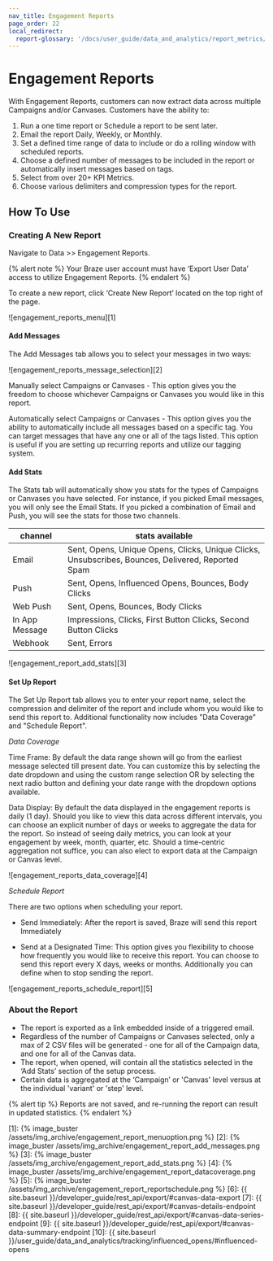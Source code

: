 ```yaml
---
nav_title: Engagement Reports
page_order: 22
local_redirect: 
  report-glossary: '/docs/user_guide/data_and_analytics/report_metrics/'
---
```

# Engagement Reports
With Engagement Reports, customers can now extract data across multiple Campaigns and/or Canvases.  Customers have the ability to:

1. Run a one time report or Schedule a report to be sent later.
2. Email the report Daily, Weekly, or Monthly.
3. Set a defined time range of data to include or do a rolling window with scheduled reports.
4. Choose a defined number of messages to be included in the report or automatically insert messages based on tags.
5. Select from over 20+ KPI Metrics.
6. Choose various delimiters and compression types for the report.


## How To Use

### Creating A New Report

Navigate to Data >> Engagement Reports.

{% alert note %}
Your Braze user account must have ‘Export User Data’ access to utilize Engagement Reports. 
{% endalert %}

To create a new report, click ‘Create New Report’ located on the top right of the page.


![engagement_reports_menu][1]


#### Add Messages
The Add Messages tab allows you to select your messages in two ways:

![engagement_reports_message_selection][2]

Manually select Campaigns or Canvases - This option gives you the freedom to choose whichever Campaigns or Canvases you would like in this report.

Automatically select Campaigns or Canvases - This option gives you the ability to automatically include all messages based on a specific tag. You can target messages that have any one or all of the tags listed.  This option is useful if you are setting up recurring reports and utilize our tagging system.


#### Add Stats
The Stats tab will automatically show you stats for the types of Campaigns or Canvases you have selected.  For instance, if you picked Email messages, you will only see the Email Stats.  If you picked a combination of Email and Push, you will see the stats for those two channels.

| channel| stats available|
| ------| --------------|
| Email | Sent, Opens, Unique Opens, Clicks, Unique Clicks, Unsubscribes, Bounces, Delivered, Reported Spam |
| Push  | Sent, Opens, Influenced Opens, Bounces, Body Clicks |
| Web Push | Sent, Opens, Bounces, Body Clicks |
| In App Message | Impressions, Clicks, First Button Clicks, Second Button Clicks |
| Webhook  |  Sent, Errors |

![engagement_report_add_stats][3]


#### Set Up Report
The Set Up Report tab allows you to enter your report name, select the compression and delimiter of the report and include whom you would like to send this report to.  Additional functionality now includes "Data Coverage" and "Schedule Report".

_Data Coverage_

Time Frame:
By default the data range shown will go from the earliest message selected till present date.  You can customize this by selecting the date dropdown and using the custom range selection OR by selecting the next radio button and defining your date range with the dropdown options available.

Data Display:
By default the data displayed in the engagement reports is daily (1 day). Should you like to view this data across different intervals, you can choose an explicit number of days or weeks to aggregate the data for the report. So instead of seeing daily metrics, you can look at your engagement by week, month, quarter, etc. Should a time-centric aggregation not suffice, you can also elect to export data at the Campaign or Canvas level.

![engagement_reports_data_coverage][4]


_Schedule Report_

There are two options when scheduling your report.

- Send Immediately: After the report is saved, Braze will send this report Immediately

- Send at a Designated Time:  This option gives you flexibility to choose how frequently you would like to receive this report.  You can choose to send this report every X days, weeks or months.  Additionally you can define when to stop sending the report.

![engagement_reports_schedule_report][5]


### About the Report

- The report is exported as a link embedded inside of a triggered email.
- Regardless of the number of Campaigns or Canvases selected, only a max of 2 CSV files will be generated -  one for all of the Campaign data, and one for all of the Canvas data.
- The report, when opened, will contain all the statistics selected in the ‘Add Stats’ section of the setup process.
- Certain data is aggregated at the ‘Campaign’ or 'Canvas' level versus at the individual 'variant' or 'step' level.

{% alert tip %}
Reports are not saved, and re-running the report can result in updated statistics.
{% endalert %}

[1]: {% image_buster /assets/img_archive/engagement_report_menuoption.png %}
[2]: {% image_buster /assets/img_archive/engagement_report_add_messages.png %}
[3]: {% image_buster /assets/img_archive/engagement_report_add_stats.png %}
[4]: {% image_buster /assets/img_archive/engagement_report_datacoverage.png %}
[5]: {% image_buster /assets/img_archive/engagement_report_reportschedule.png %}
[6]: {{ site.baseurl }}/developer_guide/rest_api/export/#canvas-data-export
[7]: {{ site.baseurl }}/developer_guide/rest_api/export/#canvas-details-endpoint
[8]: {{ site.baseurl }}/developer_guide/rest_api/export/#canvas-data-series-endpoint
[9]: {{ site.baseurl }}/developer_guide/rest_api/export/#canvas-data-summary-endpoint
[10]: {{ site.baseurl }}/user_guide/data_and_analytics/tracking/influenced_opens/#influenced-opens
